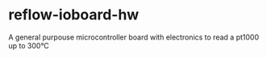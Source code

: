 # reflow-ioboard-hw
A general purpouse microcontroller board with electronics to read a pt1000 up to 300°C
